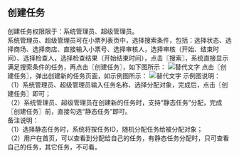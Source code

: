 ## 创建任务  
创建任务权限限于：系统管理员、超级管理员。  
系统管理员、超级管理员可在小票列表页中，选择搜索条件，包括：选择状态、选择商场、选择商店、直接输入小票号、选择审核人，选择审核（开始、结束时间）、选择检查人，选择检查结果（开始结束时间），点击〖搜索〗，系统直接显示满足搜索条件的任务，再点击〖创建任务〗，如下图所示：
![替代文字](https://wt-prj.oss.aliyuncs.com/bb29cc203f8f4843a1487df5979023c2/a7d3b7f5-6b9e-43ce-a363-fb6d8535a805.png)
点击〖创建任务〗，弹出创建新的任务页面，如示例图所示：
![替代文字](https://wt-prj.oss.aliyuncs.com/bb29cc203f8f4843a1487df5979023c2/c98aefc7-c8d6-4bf9-94d3-dc51e9879d78.png)
示例图说明：  
（1）系统管理员、超级管理员输入任务名称、选择分配对象，完成后，点击〖创建任务〗即可；  
（2）系统管理员、超级管理员在创建新的任务时，支持“静态任务”分配，完成〖创建任务〗前，直接勾选“静态任务”即可。  
备注说明：  
（1）选择静态任务时，系统将按任务ID，随机分配任务给被分配对象；  
（2）用户在首页，可以查看到分配给自己的任务，有静态任务分配时，只可查看自己的任务，其它任务，不可看。